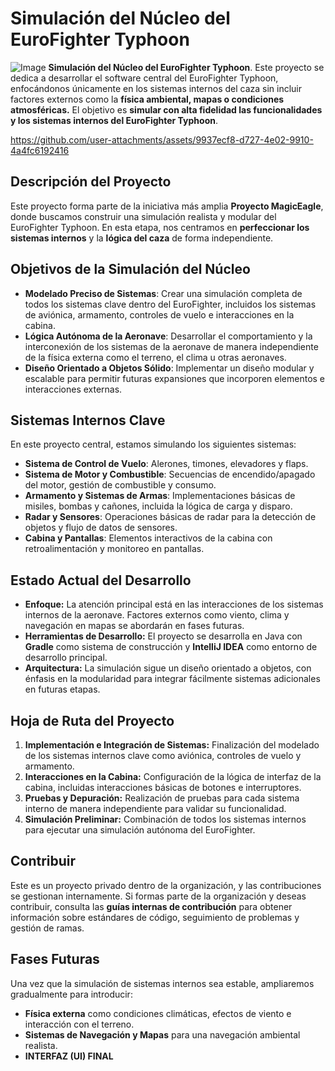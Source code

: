 # **Simulación del Núcleo del EuroFighter Typhoon**
![Image](https://github.com/user-attachments/assets/ce79d8a6-b4cb-4c21-86b0-9f24b675107b)
**Simulación del Núcleo del EuroFighter Typhoon**. Este proyecto se dedica a desarrollar el software central del EuroFighter Typhoon, enfocándonos únicamente en los sistemas internos del caza sin incluir factores externos como la **física ambiental, mapas o condiciones atmosféricas.** El objetivo es **simular con alta fidelidad las funcionalidades y los sistemas internos del EuroFighter Typhoon**.



https://github.com/user-attachments/assets/9937ecf8-d727-4e02-9910-4a4fc6192416



## **Descripción del Proyecto**
Este proyecto forma parte de la iniciativa más amplia **Proyecto MagicEagle**, donde buscamos construir una simulación realista y modular del EuroFighter Typhoon. En esta etapa, nos centramos en **perfeccionar los sistemas internos** y la **lógica del caza** de forma independiente.

## **Objetivos de la Simulación del Núcleo**
- **Modelado Preciso de Sistemas**: Crear una simulación completa de todos los sistemas clave dentro del EuroFighter, incluidos los sistemas de aviónica, armamento, controles de vuelo e interacciones en la cabina.
- **Lógica Autónoma de la Aeronave**: Desarrollar el comportamiento y la interconexión de los sistemas de la aeronave de manera independiente de la física externa como el terreno, el clima u otras aeronaves.
- **Diseño Orientado a Objetos Sólido**: Implementar un diseño modular y escalable para permitir futuras expansiones que incorporen elementos e interacciones externas.

## **Sistemas Internos Clave**
En este proyecto central, estamos simulando los siguientes sistemas:
- **Sistema de Control de Vuelo**: Alerones, timones, elevadores y flaps.
- **Sistema de Motor y Combustible**: Secuencias de encendido/apagado del motor, gestión de combustible y consumo.
- **Armamento y Sistemas de Armas**: Implementaciones básicas de misiles, bombas y cañones, incluida la lógica de carga y disparo.
- **Radar y Sensores**: Operaciones básicas de radar para la detección de objetos y flujo de datos de sensores.
- **Cabina y Pantallas**: Elementos interactivos de la cabina con retroalimentación y monitoreo en pantallas.

## **Estado Actual del Desarrollo**
- **Enfoque:** La atención principal está en las interacciones de los sistemas internos de la aeronave. Factores externos como viento, clima y navegación en mapas se abordarán en fases futuras.
- **Herramientas de Desarrollo:** El proyecto se desarrolla en Java con **Gradle** como sistema de construcción y **IntelliJ IDEA** como entorno de desarrollo principal.
- **Arquitectura:** La simulación sigue un diseño orientado a objetos, con énfasis en la modularidad para integrar fácilmente sistemas adicionales en futuras etapas.

## **Hoja de Ruta del Proyecto**
1. **Implementación e Integración de Sistemas:** Finalización del modelado de los sistemas internos clave como aviónica, controles de vuelo y armamento.
2. **Interacciones en la Cabina:** Configuración de la lógica de interfaz de la cabina, incluidas interacciones básicas de botones e interruptores.
3. **Pruebas y Depuración:** Realización de pruebas para cada sistema interno de manera independiente para validar su funcionalidad.
4. **Simulación Preliminar:** Combinación de todos los sistemas internos para ejecutar una simulación autónoma del EuroFighter.

## **Contribuir**
Este es un proyecto privado dentro de la organización, y las contribuciones se gestionan internamente. Si formas parte de la organización y deseas contribuir, consulta las **guías internas de contribución** para obtener información sobre estándares de código, seguimiento de problemas y gestión de ramas.

## **Fases Futuras**
Una vez que la simulación de sistemas internos sea estable, ampliaremos gradualmente para introducir:
- **Física externa** como condiciones climáticas, efectos de viento e interacción con el terreno.
- **Sistemas de Navegación y Mapas** para una navegación ambiental realista.
- **INTERFAZ (UI) FINAL** 
